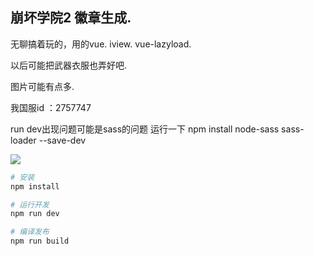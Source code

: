 
## 崩坏学院2 徽章生成.

无聊搞着玩的，用的vue. iview. vue-lazyload.

以后可能把武器衣服也弄好吧.

图片可能有点多.

我国服id ：2757747

run dev出现问题可能是sass的问题
运行一下 npm install node-sass sass-loader --save-dev

![](https://i.loli.net/2017/08/01/597ffc4773328.jpg)


``` bash
# 安装
npm install

# 运行开发
npm run dev

# 编译发布
npm run build

